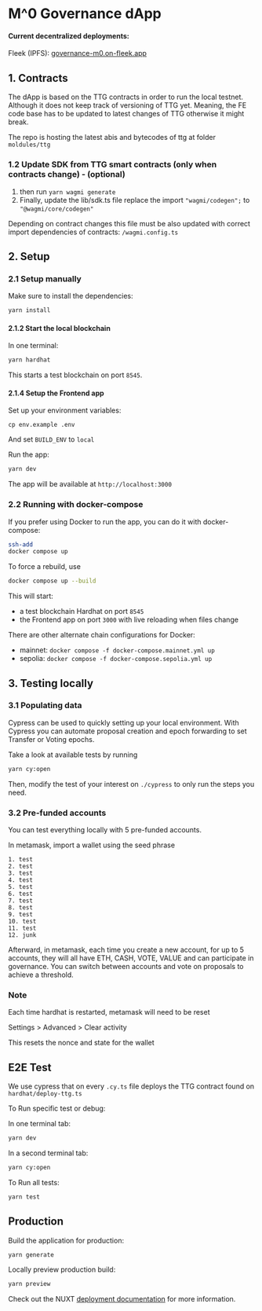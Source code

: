 # M^0 Governance dApp

#### Current decentralized deployments:

Fleek (IPFS): [governance-m0.on-fleek.app](https://governance-m0.on-fleek.app/)

## 1. Contracts

The dApp is based on the TTG contracts in order to run the local testnet. Although it does not keep track of versioning of TTG yet. Meaning, the FE code base has to be updated to latest changes of TTG otherwise it might break.

The repo is hosting the latest abis and bytecodes of ttg at folder `moldules/ttg`

### 1.2 Update SDK from TTG smart contracts (only when contracts change) - (optional)

1. then run `yarn wagmi generate`
2. Finally, update the lib/sdk.ts file replace the import `"wagmi/codegen";` to `"@wagmi/core/codegen"`

Depending on contract changes this file must be also updated with correct import dependencies of contracts:
`/wagmi.config.ts`

## 2. Setup

### 2.1 Setup manually

Make sure to install the dependencies:

```bash
yarn install
```

#### 2.1.2 Start the local blockchain

In one terminal:

```bash
yarn hardhat
```

This starts a test blockchain on port `8545`.

#### 2.1.4 Setup the Frontend app

Set up your environment variables:

```
cp env.example .env
```

And set `BUILD_ENV` to `local`

Run the app:

```bash
yarn dev
```

The app will be available at `http://localhost:3000`

### 2.2 Running with docker-compose

If you prefer using Docker to run the app, you can do it with docker-compose:

```bash
ssh-add
docker compose up
```

To force a rebuild, use

```bash
docker compose up --build
```

This will start:

- a test blockchain Hardhat on port `8545`
- the Frontend app on port `3000` with live reloading when files change

There are other alternate chain configurations for Docker:

- mainnet: `docker compose -f docker-compose.mainnet.yml up`
- sepolia: `docker compose -f docker-compose.sepolia.yml up`

## 3. Testing locally

### 3.1 Populating data

Cypress can be used to quickly setting up your local environment. With Cypress you can automate proposal creation and epoch forwarding to set Transfer or Voting epochs.

Take a look at available tests by running

```sh
yarn cy:open
```

Then, modify the test of your interest on `./cypress` to only run the steps you need.

### 3.2 Pre-funded accounts

You can test everything locally with 5 pre-funded accounts.

In metamask, import a wallet using the seed phrase

```
1. test
2. test
3. test
4. test
5. test
6. test
7. test
8. test
9. test
10. test
11. test
12. junk
```

Afterward, in metamask, each time you create a new account, for up to 5 accounts, they will all have ETH, CASH, VOTE, VALUE and can participate in governance. You can switch between accounts and vote on proposals to achieve a threshold.

### Note

Each time hardhat is restarted, metamask will need to be reset

Settings > Advanced > Clear activity

This resets the nonce and state for the wallet

## E2E Test

We use cypress that on every `.cy.ts` file deploys the TTG contract found on `hardhat/deploy-ttg.ts`

To Run specific test or debug:

In one terminal tab:

```bash
yarn dev
```

In a second terminal tab:

```bash
yarn cy:open
```

To Run all tests:

```bash
yarn test
```

## Production

Build the application for production:

```bash
yarn generate
```

Locally preview production build:

```bash
yarn preview
```

Check out the NUXT [deployment documentation](https://nuxt.com/docs/getting-started/deployment) for more information.
